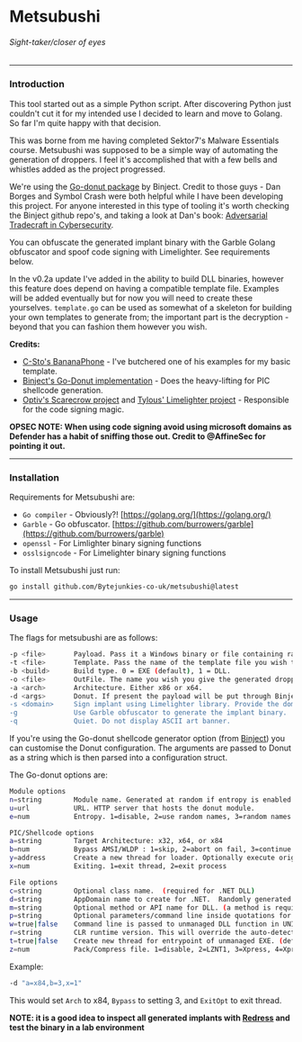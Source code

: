 # Metsubushi
###### _Sight-taker/closer of eyes_
---
### Introduction
This tool started out as a simple Python script. After discovering Python just
couldn't cut it for my intended use I decided to learn and move to Golang. So
far I'm quite happy with that decision.

This was borne from me having completed Sektor7's Malware Essentials course.
Metsubushi was supposed to be a simple way of automating the generation of
droppers. I feel it's accomplished that with a few bells and whistles added as
the project progressed.

We're using the [Go-donut package](https://github.com/Binject/go-donut/) by Binject. Credit to those guys - Dan Borges
and Symbol Crash were both helpful while I have been developing this project.
For anyone interested in this type of tooling it's worth checking the Binject
github repo's, and taking a look at Dan's book: [Adversarial Tradecraft in Cybersecurity](https://www.packtpub.com/product/adversarial-tradecraft-in-cybersecurity/9781801076203).

You can obfuscate the generated implant binary with the Garble Golang obfuscator
and spoof code signing with Limelighter. See requirements below.

In the v0.2a update I've added in the ability to build DLL binaries, however
this feature does depend on having a compatible template file. Examples will
be added eventually but for now you will need to create these yourselves.
`template.go` can be used as somewhat of a skeleton for building your own
templates to generate from; the important part is the decryption - beyond
that you can fashion them however you wish.

**Credits:**
 - [C-Sto's BananaPhone](https://github.com/C-Sto/BananaPhone) - I've butchered one of his examples for my basic template.
 - [Binject's Go-Donut implementation](https://github.com/Binject/go-donut/) - Does the heavy-lifting for PIC shellcode generation.
 - [Optiv's Scarecrow project](https://github.com/optiv/ScareCrow) and [Tylous' Limelighter project](https://github.com/optiv/ScareCrow) - Responsible for the code signing magic.

**OPSEC NOTE: When using code signing avoid using microsoft domains as Defender
has a habit of sniffing those out. Credit to @AffineSec for pointing it out.**

---
### Installation

Requirements for Metsubushi are:
 - `Go compiler` - Obviously?! [https://golang.org/](https://golang.org/)
 - `Garble` - Go obfuscator. [https://github.com/burrowers/garble](https://github.com/burrowers/garble)
 - `openssl` - For Limlighter binary signing functions
 - `osslsigncode` - For Limelighter binary signing functions

To install Metsubushi just run:
```bash
go install github.com/Bytejunkies-co-uk/metsubushi@latest
```

---
### Usage
The flags for metsubushi are as follows:
```bash
-p <file>		Payload. Pass it a Windows binary or file containing raw shellcode.
-t <file>		Template. Pass the name of the template file you wish to generate a dropper from.
-b <build>      Build type. 0 = EXE (default), 1 = DLL.
-o <file>		OutFile. The name you wish you give the generated dropper.
-a <arch>		Architecture. Either x86 or x64.
-d <args>		Donut. If present the payload will be put through Binject's Go-donut package.
-s <domain>     Sign implant using Limelighter library. Provide the domain to spoof cert from. Eg. www.microsoft.com
-g              Use Garble obfuscator to generate the implant binary.
-q				Quiet. Do not display ASCII art banner.
```

If you're using the Go-donut shellcode generator option (from [Binject](https://github.com/Binject))
you can customise the Donut configuration. The arguments are passed to
Donut as a string which is then parsed into a configuration struct.

The Go-donut options are:
```bash
Module options
n=string		Module name. Generated at random if entropy is enabled.
u=url			URL. HTTP server that hosts the donut module.
e=num			Entropy. 1=disable, 2=use random names, 3=random names + symmetric encryption (default)

PIC/Shellcode options
a=string		Target Architecture: x32, x64, or x84
b=num			Bypass AMSI/WLDP : 1=skip, 2=abort on fail, 3=continue on fail.
y=address		Create a new thread for loader. Optionally execute original entrypoint of host process.
x=num			Exiting. 1=exit thread, 2=exit process

File options
c=string		Optional class name.  (required for .NET DLL)
d=string		AppDomain name to create for .NET.  Randomly generated by default with entropy enabled.
m=string		Optional method or API name for DLL. (a method is required for .NET DLL)
p=string		Optional parameters/command line inside quotations for DLL method/function or EXE.
w=true|false	Command line is passed to unmanaged DLL function in UNICODE format. (default is false)
r=string		CLR runtime version. This will override the auto-detected version.
t=true|false	Create new thread for entrypoint of unmanaged EXE. (default is false)
z=num			Pack/Compress file. 1=disable, 2=LZNT1, 3=Xpress, 4=Xpress Huffman
```

Example:
```bash
-d "a=x84,b=3,x=1"
```
This would set `Arch` to x84, `Bypass` to setting 3, and `ExitOpt` to exit thread.

**NOTE: it is a good idea to inspect all generated implants with [Redress](https://github.com/goretk/redress) and test the binary in a lab environment**
